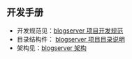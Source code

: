## 开发手册

- 开发规范见：[blogserver 项目开发规范](./conversions/README.md)
- 目录结构件： [blogserver 项目目录说明](./directory.md)
- 架构见：[blogserver 架构](./architecture.md)

